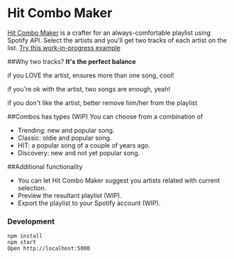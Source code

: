 # Hit Combo Maker
[Hit Combo Maker](http://cosmitar.github.io/hit-combo-maker/) is a crafter for an always-comfortable playlist using Spotify API.
Select the artists and you'll get two tracks of each artist on the list.
[Try this work-in-progress example](http://cosmitar.github.io/hit-combo-maker/)

##Why two tracks? 
**It's the perfect balance**

if you LOVE the artist, ensures more than one song, cool!

if you're ok with the artist, two songs are enough, yeah!

if you don't like the artist, better remove him/her from the playlist

##Combos has types (WIP)
You can choose from a combination of
- Trending: new and popular song.
- Classic: oldie and popular song.
- HIT: a popular song of a couple of years ago.
- Discovery: new and not yet popular song.

##Additional functionality
- You can let Hit Combo Maker suggest you artists related with current selection.
- Preview the resultant playlist (WIP).
- Export the playlist to your Spotify account (WIP).

### Development

```
npm install
npm start
Open http://localhost:5000
```